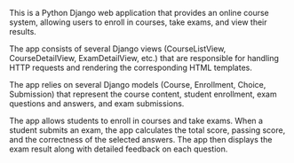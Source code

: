 This is a Python Django web application that provides an online course system, allowing users to enroll in courses, take exams, and view their results.

The app consists of several Django views (CourseListView, CourseDetailView, ExamDetailView, etc.) that are responsible for handling HTTP requests and rendering the corresponding HTML templates.

The app relies on several Django models (Course, Enrollment, Choice, Submission) that represent the course content, student enrollment, exam questions and answers, and exam submissions.

The app allows students to enroll in courses and take exams. When a student submits an exam, the app calculates the total score, passing score, and the correctness of the selected answers. The app then displays the exam result along with detailed feedback on each question.
